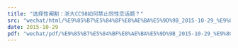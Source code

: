 ```yaml
---
title: "选择性阉割：浙大CC98如何禁止同性恋话题？"
src: "wechat/html/%E9%85%B7%E5%84%BF%E8%AE%BA%E5%9D%9B_2015-10-29_%E9%80%89%E6%8B%A9%E6%80%A7%E9%98%89%E5%89%B2%EF%BC%9A%E6%B5%99%E5%A4%A7CC98%E5%A6%82%E4%BD%95%E7%A6%81%E6%AD%A2%E5%90%8C%E6%80%A7%E6%81%8B%E8%AF%9D%E9%A2%98%EF%BC%9F.html"
date: 2015-10-29
pdf: "wechat/pdf/%E9%85%B7%E5%84%BF%E8%AE%BA%E5%9D%9B_2015-10-29_%E9%80%89%E6%8B%A9%E6%80%A7%E9%98%89%E5%89%B2%EF%BC%9A%E6%B5%99%E5%A4%A7CC98%E5%A6%82%E4%BD%95%E7%A6%81%E6%AD%A2%E5%90%8C%E6%80%A7%E6%81%8B%E8%AF%9D%E9%A2%98%EF%BC%9F.pdf"
---
```

